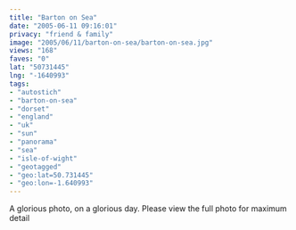 ```yaml
---
title: "Barton on Sea"
date: "2005-06-11 09:16:01"
privacy: "friend & family"
image: "2005/06/11/barton-on-sea/barton-on-sea.jpg"
views: "168"
faves: "0"
lat: "50731445"
lng: "-1640993"
tags:
- "autostich"
- "barton-on-sea"
- "dorset"
- "england"
- "uk"
- "sun"
- "panorama"
- "sea"
- "isle-of-wight"
- "geotagged"
- "geo:lat=50.731445"
- "geo:lon=-1.640993"
---
```

A glorious photo, on a glorious day. Please view the full photo for
maximum detail
